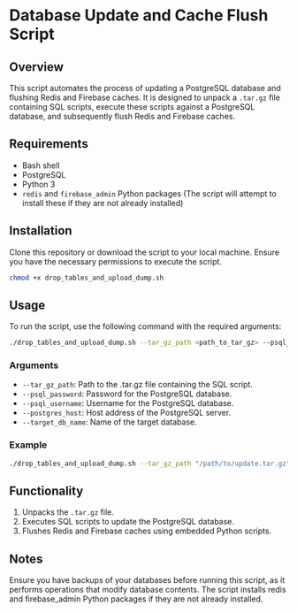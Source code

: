 # Database Update and Cache Flush Script

## Overview
This script automates the process of updating a PostgreSQL database and flushing Redis and Firebase caches. It is designed to unpack a `.tar.gz` file containing SQL scripts, execute these scripts against a PostgreSQL database, and subsequently flush Redis and Firebase caches.

## Requirements
- Bash shell
- PostgreSQL
- Python 3
- `redis` and `firebase_admin` Python packages (The script will attempt to install these if they are not already installed)

## Installation
Clone this repository or download the script to your local machine. Ensure you have the necessary permissions to execute the script.

```bash
chmod +x drop_tables_and_upload_dump.sh
```

## Usage
To run the script, use the following command with the required arguments:
```bash
./drop_tables_and_upload_dump.sh --tar_gz_path <path_to_tar_gz> --psql_password <password> --psql_username <username> --postgres_host <host> --target_db_name <dbname>
```

### Arguments
* `--tar_gz_path`: Path to the .tar.gz file containing the SQL script.
* `--psql_password`: Password for the PostgreSQL database.
* `--psql_username`: Username for the PostgreSQL database.
* `--postgres_host`: Host address of the PostgreSQL server.
* `--target_db_name`: Name of the target database.

### Example
```bash
./drop_tables_and_upload_dump.sh --tar_gz_path "/path/to/update.tar.gz" --psql_password "example_password" --psql_username "example_user" --postgres_host "localhost" --target_db_name "my_database"
```

## Functionality
1. Unpacks the `.tar.gz` file.
2. Executes SQL scripts to update the PostgreSQL database.
3. Flushes Redis and Firebase caches using embedded Python scripts.

## Notes
Ensure you have backups of your databases before running this script, as it performs operations that modify database contents.
The script installs redis and firebase_admin Python packages if they are not already installed.
